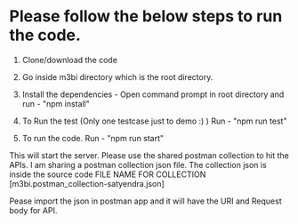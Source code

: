# Please follow the below steps to run the code.
1. Clone/download the code
2. Go inside m3bi directory which is the root directory.

3. Install the dependencies - Open command prompt in root directory and run - 
  "npm install"
4. To Run the test (Only one testcase just to demo :) )
  Run - "npm run test"
  
 5. To run the code. Run - 
  "npm run start"
  
  This will start the server. Please use the shared postman collection to hit the APIs.
  I am sharing a postman collection json file. The collection json is inside the source code
  FILE NAME FOR COLLECTION [m3bi.postman_collection-satyendra.json]
  
  Pease import the json in postman app and it will have the URI and Request body for API.
  
  
  
